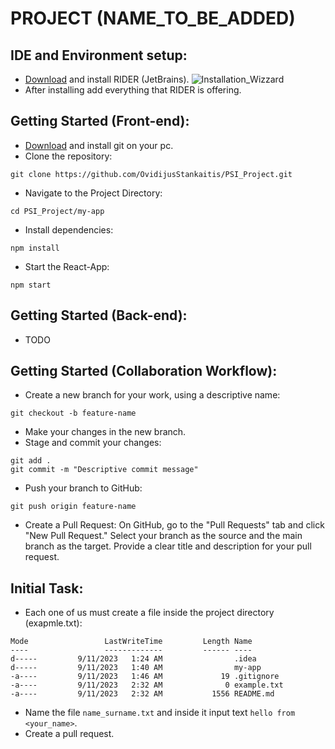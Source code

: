 # PROJECT (NAME_TO_BE_ADDED)

## IDE and Environment setup:

* [Download](https://www.jetbrains.com/rider/download/download-thanks.html?platform=windows) and install RIDER (JetBrains).
![Installation_Wizzard](https://github.com/OvidijusStankaitis/PSI_Project/assets/82393494/084d6aec-1fd7-4c6b-b2fd-62d7c0113f56)
* After installing add everything that RIDER is offering.

## Getting Started (Front-end):

* [Download](https://github.com/git-for-windows/git/releases/download/v2.42.0.windows.2/Git-2.42.0.2-64-bit.exe) and install git on your pc.
* Clone the repository:
```shell
git clone https://github.com/OvidijusStankaitis/PSI_Project.git
```
* Navigate to the Project Directory:
```shell
cd PSI_Project/my-app
```
* Install dependencies:
```shell
npm install
```
* Start the React-App:
```shell
npm start
```

## Getting Started (Back-end):

* TODO

## Getting Started (Collaboration Workflow):

* Create a new branch for your work, using a descriptive name:
```shell
git checkout -b feature-name
```
* Make your changes in the new branch.
* Stage and commit your changes:
```shell
git add .
git commit -m "Descriptive commit message"
```
* Push your branch to GitHub:
```shell
git push origin feature-name
```
* Create a Pull Request: On GitHub, go to the "Pull Requests" tab and click "New Pull Request." Select your branch as the source and the main branch as the target. Provide a clear title and description for your pull request.

## Initial Task:

* Each one of us must create a file inside the project directory (exapmle.txt):
```shell
Mode                 LastWriteTime         Length Name                                                                                                                                                                             
----                 -------------         ------ ----                                                                                                                                                                             
d-----         9/11/2023   1:24 AM                .idea                                                                                                                                                                            
d-----         9/11/2023   1:40 AM                my-app                                                                                                                                                                           
-a----         9/11/2023   1:46 AM             19 .gitignore                                                                                                                                                                       
-a----         9/11/2023   2:32 AM              0 example.txt                                                                                                                                                                      
-a----         9/11/2023   2:32 AM           1556 README.md   
```
* Name the file `name_surname.txt` and inside it input text `hello from <your_name>`.
* Create a pull request.
